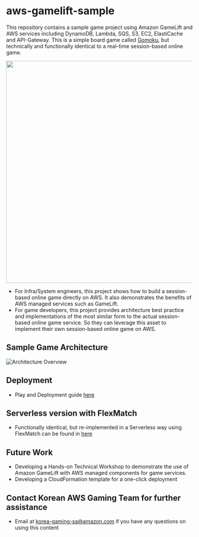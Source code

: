 

# aws-gamelift-sample
This repository contains a sample game project using Amazon GameLift and AWS services including DynamoDB, Lambda, SQS, S3, EC2, ElastiCache and API-Gateway. This is a simple board game called [Gomoku](https://en.wikipedia.org/wiki/Gomoku), but technically and functionally identical to a real-time session-based online game. 

<img src="web/gomoku.png" width="600" height="600"/>

 - For Infra/System engineers, this project shows how to build a session-based online game directly on AWS. It also demonstrates the benefits of AWS managed services such as GameLift.
 - For game developers, this project provides architecture best practice and implementations of the most similar form to the actual session-based online game service. So they can leverage this asset to implement their own session-based online game on AWS.


## Sample Game Architecture
![Architecture Overview](web/gomoku_arch.png)


## Deployment
 - Play and Deployment guide [here](deployment/deployment.md)


## Serverless version with FlexMatch
 - Functionally identical, but re-implemented in a Serverless way using FlexMatch can be found in [here](https://github.com/awslabs/aws-gamelift-sample/tree/FlexMatch)


## Future Work
 - Developing a Hands-on Technical Workshop to demonstrate the use of Amazon GameLift with AWS managed components for game services.
 - Developing a CloudFormation template for a one-click deployment

## Contact Korean AWS Gaming Team for further assistance
 - Email at korea-gaming-sa@amazon.com if you have any questions on using this content

